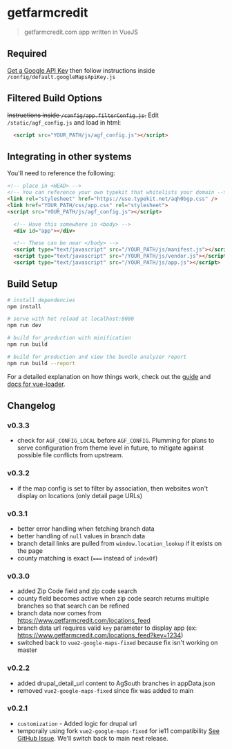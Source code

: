 # getfarmcredit

> getfarmcredit.com app written in VueJS

## Required

[Get a Google API Key](https://developers.google.com/maps/documentation/javascript/get-api-key) then follow instructions inside `/config/default.googleMapsApiKey.js`

## Filtered Build Options

~~Instructions inside `/config/app.filterConfig.js`.~~
Edit `/static/agf_config.js` and load in html:

```html
  <script src="YOUR_PATH/js/agf_config.js"></script>
```

## Integrating in other systems

You'll need to reference the following:

``` html
<!-- place in <HEAD> -->
<!-- You can reference your own typekit that whitelists your domain -->
<link rel="stylesheet" href="https://use.typekit.net/aqh0bgp.css" />
<link href="YOUR_PATH/css/app.css" rel="stylesheet">
<script src="YOUR_PATH/js/agf_config.js"></script>
```

``` html
  <!-- Have this somewhere in <body> -->
  <div id="app"></div>

  <!-- These can be near </body> -->
  <script type="text/javascript" src="/YOUR_PATH/js/manifest.js"></script>
  <script type="text/javascript" src="/YOUR_PATH/js/vendor.js"></script>
  <script type="text/javascript" src="/YOUR_PATH/js/app.js"></script>
```

## Build Setup

``` bash
# install dependencies
npm install

# serve with hot reload at localhost:8080
npm run dev

# build for production with minification
npm run build

# build for production and view the bundle analyzer report
npm run build --report
```

For a detailed explanation on how things work, check out the [guide](http://vuejs-templates.github.io/webpack/) and [docs for vue-loader](http://vuejs.github.io/vue-loader).

## Changelog

### v0.3.3
- check for `AGF_CONFIG_LOCAL` before `AGF_CONFIG`. Plumming for plans to serve configuration from theme level in future, to mitigate against possible file conflicts from upstream.

### v0.3.2
- if the map config is set to filter by association, then websites won't display on locations (only detail page URLs)

### v0.3.1
- better error handling when fetching branch data
- better handling of `null` values in branch data
- branch detail links are pulled from `window.location_lookup` if it exists on the page
- county matching is exact (`===` instead of `indexOf`)

### v0.3.0
- added Zip Code field and zip code search
- county field becomes active when zip code search returns multiple branches so that search can be refined
- branch data now comes from https://www.getfarmcredit.com/locations_feed
- branch data url requires valid `key` parameter to display app (ex: https://www.getfarmcredit.com/locations_feed?key=1234)
- switched back to `vue2-google-maps-fixed` because fix isn't working on master

### v0.2.2
- added drupal_detail_url content to AgSouth branches in appData.json
- removed `vue2-google-maps-fixed` since fix was added to main

### v0.2.1
- `customization` - Added logic for drupal url
- temporaily using fork `vue2-google-maps-fixed` for ie11 compatibility [See GitHub Issue](https://github.com/xkjyeah/vue-google-maps/issues/401). We'll switch back to main next release.